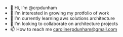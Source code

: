- 👋 Hi, I’m @crpdunham
- 👀 I’m interested in growing my protfolio of work
- 🌱 I’m currently learning aws solutions architecture
- 💞️ I’m looking to collaborate on architecture projects
- 📫 How to reach me carolinerpdunham@gmail.com
